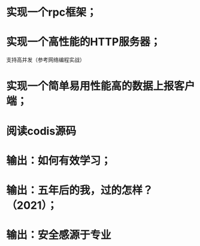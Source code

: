 

# 实现一个rpc框架；
    
# 实现一个高性能的HTTP服务器；
支持高并发（参考网络编程实战）
    
# 实现一个简单易用性能高的数据上报客户端；
    
# 阅读codis源码

# 输出：如何有效学习；

# 输出：五年后的我，过的怎样？（2021）；

# 输出：安全感源于专业
